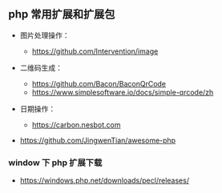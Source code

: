 ## php 常用扩展和扩展包
* 图片处理操作： 
    * https://github.com/Intervention/image

* 二维码生成： 
    * https://github.com/Bacon/BaconQrCode
    * https://www.simplesoftware.io/docs/simple-qrcode/zh

* 日期操作：
    * https://carbon.nesbot.com

* https://github.com/JingwenTian/awesome-php


### window 下 php 扩展下载
* https://windows.php.net/downloads/pecl/releases/
